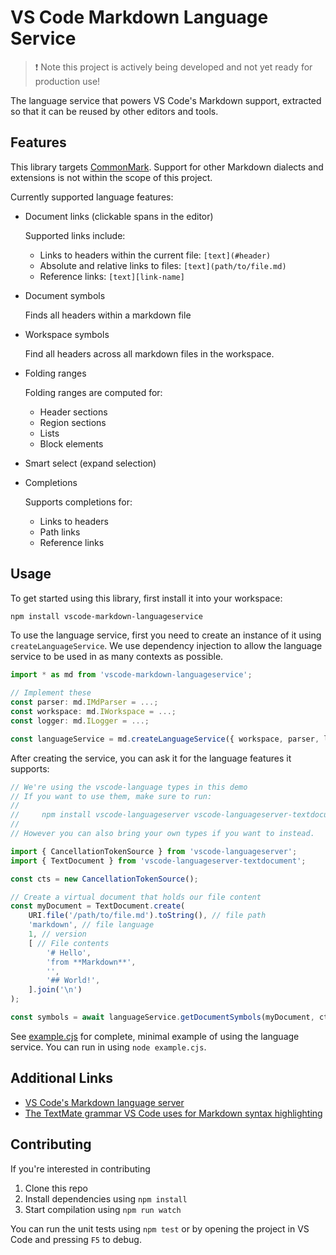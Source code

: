 # VS Code Markdown Language Service

> ❗ Note this project is actively being developed and not yet ready for production use!

The language service that powers VS Code's Markdown support, extracted so that it can be reused by other editors and tools.


## Features

This library targets [CommonMark](https://commonmark.org). Support for other Markdown dialects and extensions is not within the scope of this project.

Currently supported language features:

- Document links (clickable spans in the editor)

	Supported links include:

	- Links to headers within the current file: `[text](#header)`
	- Absolute and relative links to files: `[text](path/to/file.md)`
	- Reference links: `[text][link-name]`

- Document symbols

	Finds all headers within a markdown file

- Workspace symbols

	Find all headers across all markdown files in the workspace.

- Folding ranges

	Folding ranges are computed for:

	- Header sections
	- Region sections
	- Lists
	- Block elements

- Smart select (expand selection)

- Completions

	Supports completions for:

	- Links to headers
	- Path links
	- Reference links

## Usage

To get started using this library, first install it into your workspace:

```bash
npm install vscode-markdown-languageservice
```

To use the language service, first you need to create an instance of it using `createLanguageService`. We use dependency injection to allow the language service to be used in as many contexts as possible.

```ts
import * as md from 'vscode-markdown-languageservice';

// Implement these
const parser: md.IMdParser = ...;
const workspace: md.IWorkspace = ...;
const logger: md.ILogger = ...;

const languageService = md.createLanguageService({ workspace, parser, logger });
```

After creating the service, you can ask it for the language features it supports:

```ts
// We're using the vscode-language types in this demo
// If you want to use them, make sure to run:
//
//     npm install vscode-languageserver vscode-languageserver-textdocument
//
// However you can also bring your own types if you want to instead.

import { CancellationTokenSource } from 'vscode-languageserver';
import { TextDocument } from 'vscode-languageserver-textdocument';

const cts = new CancellationTokenSource();

// Create a virtual document that holds our file content
const myDocument = TextDocument.create(
	URI.file('/path/to/file.md').toString(), // file path
	'markdown', // file language
	1, // version
	[ // File contents
		'# Hello',
		'from **Markdown**',
		'',
		'## World!',
	].join('\n')
);

const symbols = await languageService.getDocumentSymbols(myDocument, cts.token);
```

See [example.cjs](./example.cjs) for complete, minimal example of using the language service. You can run in using `node example.cjs`.


## Additional Links

- [VS Code's Markdown language server](https://github.com/microsoft/vscode/blob/main/extensions/markdown-language-features/server/)
- [The TextMate grammar VS Code uses for Markdown syntax highlighting](https://github.com/microsoft/vscode-markdown-tm-grammar)


## Contributing

If you're interested in contributing

1. Clone this repo
1. Install dependencies using `npm install`
1. Start compilation using `npm run watch`

You can run the unit tests using `npm test` or by opening the project in VS Code and pressing `F5` to debug.
